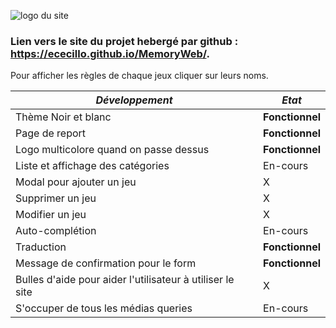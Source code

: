 ![logo du site](https://i.ibb.co/X2RcpJh/logo.png)
### Lien vers le site du projet hebergé par github : https://ececillo.github.io/MemoryWeb/.

Pour afficher les règles de chaque jeux cliquer sur leurs noms.



| *Développement* | *Etat* |
|--|--|
| Thème Noir et blanc | **Fonctionnel** |
| Page de report | **Fonctionnel** |
| Logo multicolore quand on passe dessus | **Fonctionnel** |
|  Liste et affichage des catégories| En-cours |
| Modal pour ajouter un jeu | X |
| Supprimer un jeu | X |
| Modifier un jeu | X |
| Auto-complétion | En-cours |
| Traduction | **Fonctionnel** |
| Message de confirmation pour le form | **Fonctionnel** |
| Bulles d'aide pour aider l'utilisateur à utiliser le site | X |
| S'occuper de tous les médias queries | En-cours |

